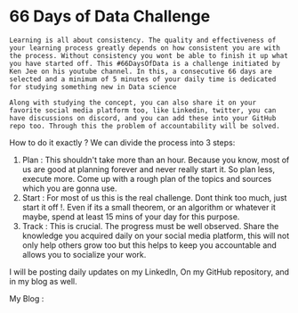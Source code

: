 # 66 Days of Data Challenge 

    Learning is all about consistency. The quality and effectiveness of your learning process greatly depends on how consistent you are with the process. Without consistency you wont be able to finish it up what you have started off. This #66DaysOfData is a challenge initiated by Ken Jee on his youtube channel. In this, a consecutive 66 days are selected and a minimum of 5 minutes of your daily time is dedicated for studying something new in Data science

    Along with studying the concept, you can also share it on your favorite social media platform too, like Linkedin, twitter, you can have discussions on discord, and you can add these into your GitHub repo too. Through this the problem of accountability will be solved. 

How to do it exactly ?
    We can divide the process into 3 steps:
1. Plan :
    This shouldn't take more than an hour. Because you know, most of us are good at planning forever and never really start it. So plan less, execute more.
Come up with a rough plan of the topics and sources which you are gonna use.
2. Start :
    For most of us this is the real challenge. Dont think too much, just start it off !.
Even if its a small theorem, or an algorithm or whatever it maybe, spend at least 15 mins of your day for this purpose. 
3. Track :
    This is crucial. The progress must be well observed. Share the knowledge you acquired daily on your social media platform, this will not only help others grow too but this helps to keep you accountable and allows you to socialize your work.

I will be posting daily updates on my LinkedIn, On my GitHub repository, and in my blog as well.

My Blog : 

